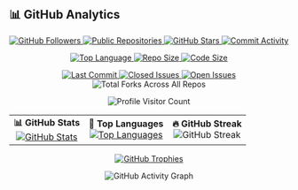 
## 📊 GitHub Analytics
<p align="center">

  <!-- GitHub Followers -->
  <a href="https://github.com/Mostafa-SAID7" title="GitHub Followers">
    <img src="https://img.shields.io/github/followers/Mostafa-SAID7?style=social" alt="GitHub Followers" />
  </a>

  <!-- Total Public Repositories -->
  <a href="https://github.com/Mostafa-SAID7?tab=repositories" title="Public Repositories">
  <img src="https://img.shields.io/badge/Public%20Repos-9-2d3748?style=for-the-badge&logo=github&logoColor=white&labelColor=1a1b27" alt="Public Repositories" />
  </a>

  <!-- Total Stars across all repos -->
  <a href="https://github.com/Mostafa-SAID7?tab=stars" title="Total Stars">
    <img src="https://img.shields.io/github/stars/Mostafa-SAID7?style=social" alt="GitHub Stars" />
  </a>

 <a href="https://github.com/Mostafa-SAID7/BankAccount-OOP-Encap/commits" title="Commit Activity - BankAccount-OOP-Encap">
  <img src="https://img.shields.io/github/commit-activity/y/Mostafa-SAID7/BankAccount-OOP-Encap" alt="Commit Activity" />
</a>

</p>

<p align="center">

 <!-- Top Language (from your BankAccount-OOP-Encap repo) -->
<a href="https://github.com/Mostafa-SAID7/BankAccount-OOP-Encap" title="Top Language in BankAccount-OOP-Encap">
<img src="https://img.shields.io/badge/top%20language-C%23-blue?style=for-the-badge&logo=csharp" alt="Top Language" />
</a>


 <!-- Largest Repository Size (BankAccount-OOP-Encap) -->
<a href="https://github.com/Mostafa-SAID7/BankAccount-OOP-Encap" title="Repository Size">
  <img src="https://img.shields.io/github/repo-size/Mostafa-SAID7/BankAccount-OOP-Encap" alt="Repo Size" />
</a>


  <!-- Code Size of BankAccount-OOP-Encap -->
  <a href="https://github.com/Mostafa-SAID7/BankAccount-OOP-Encap" title="Code Size">
    <img src="https://img.shields.io/github/languages/code-size/Mostafa-SAID7/BankAccount-OOP-Encap" alt="Code Size" />
  </a>

</p>

<p align="center">

  <!-- Last Commit BankAccount-OOP-Encap -->
  <a href="https://github.com/Mostafa-SAID7/BankAccount-OOP-Encap/commits/main" title="Last Commit">
    <img src="https://img.shields.io/github/last-commit/Mostafa-SAID7/BankAccount-OOP-Encap" alt="Last Commit" />
  </a>

  <!-- Closed Issues BankAccount-OOP-Encap -->
  <a href="https://github.com/Mostafa-SAID7/BankAccount-OOP-Encap/issues?q=is%3Aissue+is%3Aclosed" title="Closed Issues">
    <img src="https://img.shields.io/github/issues-closed/Mostafa-SAID7/BankAccount-OOP-Encap" alt="Closed Issues" />
  </a>

  <!-- Open Issues BankAccount-OOP-Encap -->
  <a href="https://github.com/Mostafa-SAID7/BankAccount-OOP-Encap/issues" title="Open Issues">
    <img src="https://img.shields.io/github/issues/Mostafa-SAID7/BankAccount-OOP-Encap" alt="Open Issues" />
  </a>

<!-- Total Forks (manual badge, styled) -->

  <img src="https://img.shields.io/badge/total%20forks-4-blue?style=for-the-badge&logo=github" alt="Total Forks Across All Repos" />







</p>

<p align="center">

  <!-- Profile Visitor Count (stable with CountAPI) -->
  <img src="https://count.getloli.com/get/@Mostafa-SAID7.readme?theme=rule34" alt="Profile Visitor Count" />

</p>


  



<div align="center">

<table>
  <tr>
    <td align="center">
      <b>📊 GitHub Stats</b><br>
      <a href="https://github.com/Mostafa-SAID7">
        <img src="https://github-readme-stats.vercel.app/api?username=Mostafa-SAID7&show_icons=true&theme=dark&count_private=true" alt="GitHub Stats" />
      </a>
    </td>
    <td align="center">
      <b>📌 Top Languages</b><br>
      <a href="https://github.com/Mostafa-SAID7">
        <img src="https://github-readme-stats.vercel.app/api/top-langs/?username=Mostafa-SAID7&layout=donut&theme=dark&count_private=true" alt="Top Languages" />
      </a>
    </td>
    <td align="center">
      <b>🔥 GitHub Streak</b><br>
      <img src="https://github-readme-streak-stats.herokuapp.com/?user=Mostafa-SAID7&theme=dark&hide_border=true" alt="GitHub Streak" />
    </td>
  </tr>
</table>


[![GitHub Trophies](https://github-profile-trophy.vercel.app/?username=Mostafa-SAID7&theme=darkhub&margin-w=15&margin-h=15)](https://github.com/ryo-ma/github-profile-trophy)

![GitHub Activity Graph](https://github-readme-activity-graph.vercel.app/graph?username=Mostafa-SAID7&theme=github-compact)

</div>



